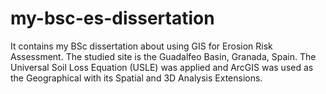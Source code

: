 # my-bsc-es-dissertation

It contains my BSc dissertation about using GIS for Erosion Risk Assessment. 
The studied site is the Guadalfeo Basin, Granada, Spain.
The Universal Soil Loss Equation (USLE) was applied and ArcGIS was used as the Geographical with its Spatial and 3D Analysis Extensions.
